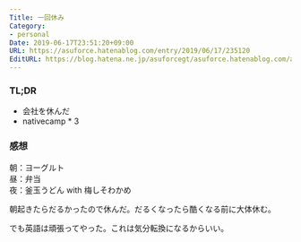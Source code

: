 ```yaml
---
Title: 一回休み
Category:
- personal
Date: 2019-06-17T23:51:20+09:00
URL: https://asuforce.hatenablog.com/entry/2019/06/17/235120
EditURL: https://blog.hatena.ne.jp/asuforcegt/asuforce.hatenablog.com/atom/entry/17680117127202190972
---
```


### TL;DR
- 会社を休んだ
- nativecamp * 3

### 感想
朝：ヨーグルト  
昼：弁当  
夜：釜玉うどん with 梅しそわかめ

朝起きたらだるかったので休んだ。だるくなったら酷くなる前に大体休む。

でも英語は頑張ってやった。これは気分転換になるからいい。
